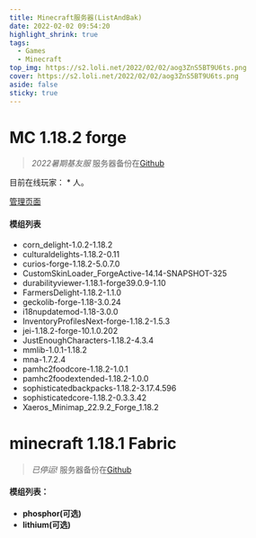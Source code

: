 ```yaml
---
title: Minecraft服务器(ListAndBak)
date: 2022-02-02 09:54:20
highlight_shrink: true
tags:
  - Games
  - Minecraft
top_img: https://s2.loli.net/2022/02/02/aog3ZnS5BT9U6ts.png
cover: https://s2.loli.net/2022/02/02/aog3ZnS5BT9U6ts.png
aside: false
sticky: true
---
```


# MC 1.18.2 forge

> *2022暑期基友服*
> 服务器备份在[Github](https://github.com/XwX12596/Forge1.18.2)

<script src="https://oss.xwxstudio.com/js/counter.js"></script>

目前在线玩家： <span data-playercounter-ip="mc.xwxstudio.com">*</span>  人。 

[管理页面](http://mc.xwxstudio.com:4326)

#### 模组列表

- corn_delight-1.0.2-1.18.2
- culturaldelights-1.18.2-0.11
- curios-forge-1.18.2-5.0.7.0
- CustomSkinLoader_ForgeActive-14.14-SNAPSHOT-325
- durabilityviewer-1.18.1-forge39.0.9-1.10
- FarmersDelight-1.18.2-1.1.0
- geckolib-forge-1.18-3.0.24
- i18nupdatemod-1.18-3.0.0
- InventoryProfilesNext-forge-1.18.2-1.5.3
- jei-1.18.2-forge-10.1.0.202
- JustEnoughCharacters-1.18.2-4.3.4
- mmlib-1.0.1-1.18.2
- mna-1.7.2.4
- pamhc2foodcore-1.18.2-1.0.1
- pamhc2foodextended-1.18.2-1.0.0
- sophisticatedbackpacks-1.18.2-3.17.4.596
- sophisticatedcore-1.18.2-0.3.3.42
- Xaeros_Minimap_22.9.2_Forge_1.18.2

# minecraft 1.18.1 Fabric

> *已停运!*
> 服务器备份在[Github](https://github.com/XwX12596/Fabric118)

#### 模组列表：
- **phosphor(可选)**
- **lithium(可选)**
